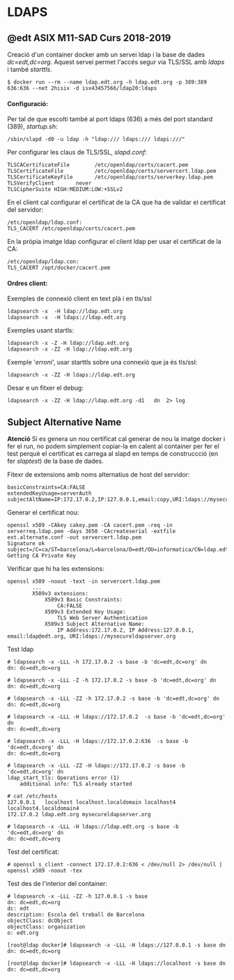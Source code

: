 # LDAPS
## @edt ASIX M11-SAD Curs 2018-2019

Creació d'un container docker amb un servei ldap
i la base de dades *dc=edt,dc=org*. Aquest servei
permet l'accés segur via TLS/SSL amb *ldaps* i 
també *starttls*.

```
$ docker run --rm --name ldap.edt.org -h ldap.edt.org -p 389:389 636:636 --net 2hisix -d isx43457566/ldap20:ldaps
```

#### Configuració:

Per tal de que escolti també al port ldaps (636) a 
més del port standard (389), *startup.sh*:
```
/sbin/slapd -d0 -u ldap -h "ldap:/// ldaps:/// ldapi:///" 
```

Per configurar les claus de TLS/SSL, *slapd.conf*:
```
TLSCACertificateFile        /etc/openldap/certs/cacert.pem
TLSCertificateFile          /etc/openldap/certs/servercert.ldap.pem
TLSCertificateKeyFile       /etc/openldap/certs/serverkey.ldap.pem
TLSVerifyClient       never
TLSCipherSuite HIGH:MEDIUM:LOW:+SSLv2
```

En el client cal configurar el certificat de la CA que ha de validar el certificat
del servidor:
```
/etc/openldap/ldap.conf:
TLS_CACERT /etc/openldap/certs/cacert.pem
```

En la pròpia imatge ldap configurar el client ldap per usar el certificat de la CA:
```
/etc/openldap/ldap.con:
TLS_CACERT /opt/docker/cacert.pem
```

#### Ordres client:

Exemples de connexió client  en text plà i en tls/ssl
```
ldapsearch -x  -H ldap://ldap.edt.org 
ldapsearch -x  -H ldaps://ldap.edt.org 
```

Exemples usant startls:
```
ldapsearch -x -Z -H ldap://ldap.edt.org 
ldapsearch -x -ZZ -H ldap://ldap.edt.org 
```

Exemple '*erroni*', usar starttls sobre una connexió que 
ja és tls/ssl:
```
ldapsearch -x -ZZ -H ldaps://ldap.edt.org 
```

Desar e un fitxer el debug:
```
ldapsearch -x -ZZ -H ldap://ldap.edt.org -d1   dn  2> log
```


## Subject Alternative Name

**Atenció** Si es genera un nou certificat cal generar de nou la imatge docker i fer el run,
no podem simplement copiar-la en calent al container per fer el test perquè el certificat es
carrega al slapd en temps de construccció (en fer *slaptest*) de la base de dades.

Fitexr de extensions amb noms alternatius de host del servidor:
```
basicConstraints=CA:FALSE
extendedKeyUsage=serverAuth
subjectAltName=IP:172.17.0.2,IP:127.0.0.1,email:copy,URI:ldaps://mysecureldapserver.org
```

Generar el certificat nou:
```
openssl x509 -CAkey cakey.pem -CA cacert.pem -req -in serverreq.ldap.pem -days 3650 -CAcreateserial -extfile ext.alternate.conf -out servercert.ldap.pem
Signature ok
subject=/C=ca/ST=barcelona/L=barcelona/O=edt/OU=informatica/CN=ldap.edt.org/emailAddress=ldap@edt.org
Getting CA Private Key
```

Verificar que hi ha les extensions:
```
openssl x509 -noout -text -in servercert.ldap.pem
        ...
        X509v3 extensions:
            X509v3 Basic Constraints: 
                CA:FALSE
            X509v3 Extended Key Usage: 
                TLS Web Server Authentication
            X509v3 Subject Alternative Name: 
                IP Address:172.17.0.2, IP Address:127.0.0.1, email:ldap@edt.org, URI:ldaps://mysecureldapserver.org
```

Test ldap
```
# ldapsearch -x -LLL -h 172.17.0.2 -s base -b 'dc=edt,dc=org' dn
dn: dc=edt,dc=org

# ldapsearch -x -LLL -Z -h 172.17.0.2 -s base -b 'dc=edt,dc=org' dn
dn: dc=edt,dc=org

# ldapsearch -x -LLL -ZZ -h 172.17.0.2 -s base -b 'dc=edt,dc=org' dn
dn: dc=edt,dc=org

# ldapsearch -x -LLL -H ldaps://172.17.0.2  -s base -b 'dc=edt,dc=org' dn
dn: dc=edt,dc=org

# ldapsearch -x -LLL -H ldaps://172.17.0.2:636  -s base -b 'dc=edt,dc=org' dn
dn: dc=edt,dc=org

# ldapsearch -x -LLL -ZZ -H ldaps://172.17.0.2 -s base -b 'dc=edt,dc=org' dn
ldap_start_tls: Operations error (1)
	additional info: TLS already started
```

```
# cat /etc/hosts
127.0.0.1   localhost localhost.localdomain localhost4 localhost4.localdomain4
172.17.0.2 ldap.edt.org mysecureldapserver.org

# ldapsearch -x -LLL -H ldaps://ldap.edt.org -s base -b 'dc=edt,dc=org' dn
dn: dc=edt,dc=org
```

Test del certificat:
```
# openssl s_client -connect 172.17.0.2:636 < /dev/null 2> /dev/null | openssl x509 -noout -tex
```

Test des de l'interior del container:
```
# ldapsearch -x -LLL -ZZ -h 127.0.0.1 -s base
dn: dc=edt,dc=org
dc: edt
description: Escola del treball de Barcelona
objectClass: dcObject
objectClass: organization
o: edt.org

[root@ldap docker]# ldapsearch -x -LLL -H ldaps://127.0.0.1 -s base dn
dn: dc=edt,dc=org

[root@ldap docker]# ldapsearch -x -LLL -H ldaps://localhost -s base dn
dn: dc=edt,dc=org
```


